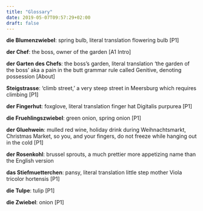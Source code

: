 ```yaml
---
title: "Glossary"
date: 2019-05-07T09:57:29+02:00
draft: false
---
```

**die Blumenzwiebel**: spring bulb, literal translation flowering bulb [P1]

**der Chef**: the boss, owner of the garden [A1 Intro]

**der Garten des Chefs**: the boss’s garden, literal translation ‘the garden of the boss’ aka a pain in the butt grammar rule called Genitive, denoting possession  [About]

**Steigstrasse**: ‘climb street,’ a very steep street in Meersburg which requires climbing [P1]

**der Fingerhut**: foxglove, literal translation finger hat Digitalis purpurea [P1]

**die Fruehlingszwiebel**: green onion, spring onion [P1]

**der Gluehwein**: mulled red wine, holiday drink during Weihnachtsmarkt, Christmas Market, so you, and your fingers, do not freeze while hanging out in the cold [P1]

**der Rosenkohl**: brussel sprouts, a much prettier more appetizing name than the English version

**das Stiefmuetterchen**: pansy, literal translation little step mother Viola tricolor hortensis [P1]

**die Tulpe**: tulip [P1]

**die Zwiebel**: onion [P1]
